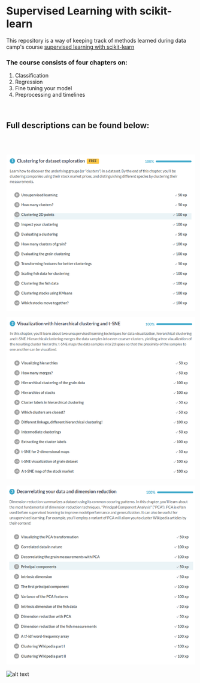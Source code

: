 <h1>Supervised Learning with scikit-learn</h1>
<p>This repository is a way of keeping track of methods learned during data camp's course <a href="https://www.datacamp.com/courses/supervised-learning-with-scikit-learn">supervised learning with scikit-learn</a></p>
  
<h3>The course consists of four chapters on: </h3>
<ol>
  <li>Classification</li>
  <li>Regression</li> 
  <li>Fine tuning your model</li> 
  <li>Preprocessing and timelines</li>
</ol>
<br>
<h2>Full descriptions can be found below:</h2>
<br>
<br>

![alt text](https://github.com/scharnk/Unsupervised-learning-in-python/blob/master/images/unsupervised_CH01.png)<br>

![alt text](https://github.com/scharnk/Unsupervised-learning-in-python/blob/master/images/unsupervised_CH02.png)<br>

![alt text](https://github.com/scharnk/Unsupervised-learning-in-python/blob/master/images/unsupervised_CH03.png)<br>

![alt text](https://github.com/scharnk/Unsupervised-learning-in-python/blob/master/images/unsupervised_CH04.png)<br>
